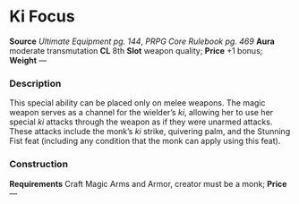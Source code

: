 ﻿---
name: "Ki Focus"
type: "weapon_quality"
price: "+1 bonus"
description: |
  "This special ability can be placed only on melee weapons. The magic weapon serves as a channel for the wielder’s _ki_, allowing her to use her special _ki_ attacks through the weapon as if they were unarmed attacks. These attacks include the monk’s _ki_ strike, quivering palm, and the Stunning Fist feat (including any condition that the monk can apply using this feat)."
---

#  Ki Focus

**Source** _Ultimate Equipment pg. 144_, _PRPG Core Rulebook pg. 469_
**Aura** moderate transmutation **CL** 8th
**Slot** weapon quality; **Price** +1 bonus; **Weight** —

### Description

This special ability can be placed only on melee weapons. The magic weapon serves as a channel for the wielder’s _ki_, allowing her to use her special _ki_ attacks through the weapon as if they were unarmed attacks. These attacks include the monk’s _ki_ strike, quivering palm, and the Stunning Fist feat (including any condition that the monk can apply using this feat).

### Construction

**Requirements** Craft Magic Arms and Armor, creator must be a monk; **Price** —